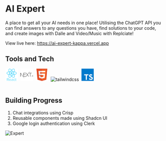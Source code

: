 <h1> AI Expert </h1>

<p>A place to get all your AI needs in one place! Utilising the ChatGPT API you can find answers to any questions you have, find solutions to your code, and create images with Dalle and Video/Music with Replciate! </p> 

View live here: https://ai-expert-kappa.vercel.app

<h2> Tools and Tech </h2>
<div>
  <img src="https://github.com/devicons/devicon/blob/master/icons/react/react-original-wordmark.svg" title="React" alt="React" width="40" height="40"/>&nbsp;
  <img src="https://github.com/devicons/devicon/blob/master/icons/nextjs/nextjs-original-wordmark.svg" title="Nextjs" alt="Nextjs" width="40" height="40"/>&nbsp;
  <img src="https://github.com/devicons/devicon/blob/master/icons/html5/html5-original.svg" title="HTML5" alt="HTML" width="40" height="40"/>&nbsp;
  <img src="https://cdn.jsdelivr.net/gh/devicons/devicon/icons/tailwindcss/tailwindcss-plain.svg" title="tailwindcss" alt="tailwindcss" width="40" height="40"/>&nbsp;
  <img src="https://github.com/devicons/devicon/blob/master/icons/typescript/typescript-original.svg" title="TypeScript" alt="TypeScript" width="40" height="40"/>&nbsp;
</div>

<br>

<h2>Building Progress</h2>

<ol>
  <li>Chat integrations using Crisp</li>
  <li>Reusable components made using Shadcn UI</li>
  <li>Google login authentication using Clerk</li>


</ol>


<img width="1920" alt="Expert" src="https://github.com/Calum09/AI-Expert/assets/111386433/acbd6863-7710-4e4d-a7f0-9d2f45854842">

 
